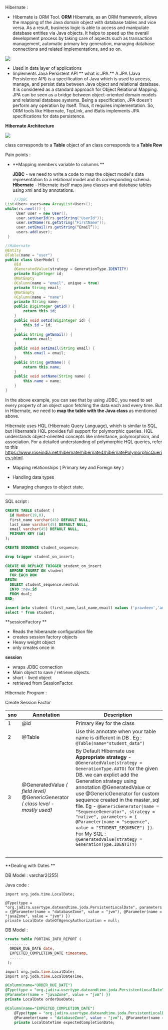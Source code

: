 Hibernate :

- Hibernate is ORM Tool.
 **ORM** 
  Hibernate, as an ORM framework, allows the mapping of the Java domain object with database tables and vice versa. As a result, business logic is able to access and manipulate database entities via Java objects. It helps to speed up the overall development process by taking care of aspects such as transaction management, automatic primary key generation, managing database connections and related implementations, and so on.



![](https://raw.githubusercontent.com/praveenambati1233/Hibernate/master/orm.png)

- Used in data layer of applications
-  Implements Java Persistent API 
** what is JPA.** 
A JPA (Java Persistence API) is a specification of Java which is used to access, manage, and persist data between Java object and relational database. It is considered as a standard approach for Object Relational Mapping.
JPA can be seen as a bridge between object-oriented domain models and relational database systems. Being a specification, JPA doesn't perform any operation by itself. Thus, it requires implementation. So, ORM tools like Hibernate, TopLink, and iBatis implements JPA specifications for data persistence.

**Hibernate Architecture**

![](https://raw.githubusercontent.com/praveenambati1233/Hibernate/master/hibernate_arch.PNG)

class corresponds to a **Table**
object of an class corresponds to a **Table Row**

Pain points : 
- **Mapping members variable to columns **

	**JDBC** - we need to write a code to map the object model's data representation to a relational model and its corresponding schema. 
	**Hibernate** - Hibernate itself maps java classes and database tables using xml and by annotations.
	
	
```java
	//JDBC
List<User> users=new ArrayList<User>();
while(rs.next()) {
     User user = new User();
     user.setUserId(rs.getString("UserId"));
     user.setName(rs.getString("FirstName"));
     user.setEmail(rs.getString(“Email”));
     users.add(user);
 }
```

```java
//Hibernate
@Entity
@Table(name = "user")
public class UserModel {
    @Id
    @GeneratedValue(strategy = GenerationType.IDENTITY)
    private BigInteger id;
    @NotEmpty
    @Column(name = "email", unique = true)
    private String email;
    @NotEmpty
    @Column(name = "name")
    private String name;
    public BigInteger getId() {
        return this.id;
    }
    public void setId(BigInteger id) {
        this.id = id;
    }
    public String getEmail() {
        return email;
    }
    public void setEmail(String email) {
        this.email = email;
    }
    public String getName() {
        return this.name;
    }
    public void setName(String name) {
        this.name = name;
    }
}
```
In the above example, you can see that by using JDBC, you need to set every property of an object upon fetching the data each and every time. But in Hibernate, we need to **map the table with the Java class** as mentioned above.

Hibernate uses HQL (Hibernate Query Language), which is similar to SQL, but Hibernate’s HQL provides full support for polymorphic queries. HQL understands object-oriented concepts like inheritance, polymorphism, and association. For a detailed understanding of polymorphic HQL queries, refer to this https://www.roseindia.net/hibernate/hibernate4/hibernatePolymorphicQueries.shtml.



- Mapping relationships ( Primary key and Foreign key )

- Handling data types 
- Managing changes to object state.



------------

SQL script :

```sql
CREATE TABLE student (
  id Number(19,0),
  first_name varchar(45) DEFAULT NULL,
  last_name varchar(45) DEFAULT NULL,
  email varchar(45) DEFAULT NULL,
  PRIMARY KEY (id)
);

CREATE SEQUENCE student_sequence;

drop trigger student_on_insert;
 
CREATE OR REPLACE TRIGGER student_on_insert
  BEFORE INSERT ON student
  FOR EACH ROW
BEGIN
  SELECT student_sequence.nextval
  INTO :new.id
  FROM dual;
END;

insert into student (first_name,last_name,email) values ('pravdeen','ambdati','pradveen.ambat@gmail.com');
select * from student;
```


**sessionFactory **
- Reads the hiberanate configuration file
- creates session factory objects
- Heavy weight object
- only creates once in 

**session**
- wraps JDBC connection
- Main object to save / retrieve objects.
- short - lived object
- retrieved from SessionFactor.

Hibernate Program : 

Create Session Factor


|   sno| Annotation  | Description   |
| ------------ | ------------ | ------------ |
|  1 | @id  | Primary Key for the class  |
|  2 | @Table  |  Use this annotate when your table name is different in DB . Eg : `@Table(name="student_data")`	 |
|  3 |  @GeneratedValue *( field level)* @GenericGenerator *( class level - mostly used)*| By Default Hibernate use **Appropriate strategy** - `@GeneratedValue(strategy = GenerationType.AUTO)`  for the given DB. we can explict add the Generation strategy using annotation @GeneratedValue or use @GenericGenerator for  custom sequence created in the master_sql file.  Eg -  `@GenericGenerator(name = "SequenceGenerator", strategy = "native", parameters = { @Parameter(name = "sequence", value = "STUDENT_SEQUENCE") })`. For My SQL : `@GeneratedValue(strategy = GenerationType.IDENTITY)`  |
|   |   |   |
|   |   |   |
|   |   |   |
|   |   |   |
|   |   |   |


**Dealing with Dates **

DB Model : varchar2(255)

Java code : 

`import org.joda.time.LocalDate;`

    @Type(type = "org.jadira.usertype.dateandtime.joda.PersistentLocalDate", parameters = {@Parameter(name = "databaseZone", value = "jvm"), @Parameter(name = "javaZone", value = "jvm") })
    private LocalDate dateOfAgencyAuthorization = null;


DB Model : 

```sql
create table PORTING_INFO_REPORT (
 .........
  ORDER_DUE_DATE date,
  EXPECTED_COMPLETION_DATE timestamp,
  ......
 );
```


```sql
import org.joda.time.LocalDate;
import org.joda.time.LocalDateTime;

@Column(name="ORDER_DUE_DATE")
@Type(type = "org.jadira.usertype.dateandtime.joda.PersistentLocalDate", parameters = { @Parameter(name = "databaseZone", value = "jvm"),
@Parameter(name = "javaZone", value = "jvm") })
private LocalDate orderDueDate; 

@Column(name="EXPECTED_COMPLETION_DATE")
	@Type(type = "org.jadira.usertype.dateandtime.joda.PersistentLocalDateTime", parameters = {
    @Parameter(name = "databaseZone", value = "jvm"), @Parameter(name = "javaZone", value = "jvm") })
	private LocalDateTime expectedCompletionDate;

```
